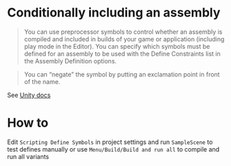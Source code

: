 # Conditionally including an assembly
>You can use preprocessor symbols to control whether an assembly is compiled and included in builds of your game or application (including play mode in the Editor). You can specify which symbols must be defined for an assembly to be used with the Define Constraints list in the Assembly Definition options.

>You can “negate” the symbol by putting an exclamation point in front of the name.

See [Unity docs](https://docs.unity3d.com/Manual/ScriptCompilationAssemblyDefinitionFiles.html)

# How to
Edit `Scripting Define Symbols` in project settings and run `SampleScene` to test defines manually or use `Menu/Build/Build and run all` to compile and run all variants